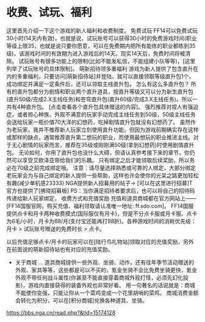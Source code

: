 # 收费、试玩、福利

这里首先介绍一下这个游戏的新人福利和收费制度。
免费试玩
FF14可以免费试玩30小时(14天内有效)，也就是说，试玩账号可以获得30小时的免费游戏时间(职业等级上限35，也就是说只要你愿意，可以在免费期内把所有能练的职业都练到35级)，该游戏时间的有效期为进入游戏后的14天。现实14天后，免费时间将被清除。
试玩账号有很多功能上的限制(比如不能发私信，不能组建小队等等)，[这里列举了试玩账号的具体限制]。
萌新招待领多重福利
游戏为新人提供了包含直升在内的多重福利，只要访问[萌新招待站]并登陆，就可以直接领取等级直升包1个，成功绑定并满足一定条件后，还可以领取主线直升包。
怎么有这么多直升包？
所有的直升包都分为剧情和职业两个直升道具，按直升等级又可以分为新生直升包(直升50级/完成2.X主线任务)和苍穹直升包(直升60级/完成3.X主线任务)。所以一共有4种直升包。
[点击查看各个直升包具体赠送的内容]。
强烈推荐对捏人有强迫症，或者担心种族、外观不满意的玩家手动完成主线任务到50级，50级主线任务会送给玩家一瓶价值70大洋的幻想药，吃掉剧情直升包就没有幻想药了。
虽然作为老玩家，我并不推荐新人玩家立刻使用直升功能。但因为游戏前期确实存在这样或那样的缺点，通常推荐直升第二想玩的职业，而使用最想玩的职业推进主线。对于无心剧情的玩家而言，推荐在35级或刚刚满50级(拿到幻想药)时使用剧情直升包。
无论如何，你用了直升包也没什么大碍，但请认真参考接下来的章节，你仍然可以享受艾欧泽亚带给我们的乐趣。
只有绑定之后才能领取后续奖励，所以务必在70级之前完成绑定哦。
注意：请尽量选择熟悉或可靠的人绑定，大部分绑定老玩家会为与自己绑定的新人提供一些帮助，这样也许会使你的光呆之路更加轻松有趣(减少单机感23333)
NGA提供新人招募用的帖子→ [可以在这里进行招募]T 官方也提供了[拂晓招募板]
PS：当你满足招待者要求后，也可以将自己的招待码传递给新人玩家绑定。
收费方式和充值奖励
充值和道具商城都在官方网站上——[FF14国服官网，购买充值、福利领取请认准唯一地址: ff.sdo.com]。
FF14国服提供点卡和月卡两种收费模式(国际服仅有月卡)，但是不分点卡服或月卡服。点卡为6毛/小时，月卡为88/月(支付宝还能再打98折)。各种游戏时间的消耗优先级：月卡 > 试玩账号赠送的免费时长 > 点卡。

以后充值足够点卡/月卡的玩家可以在[陆行鸟礼物站]领取对应的充值奖励，另外在前面说的萌新招待站也有对应的充值奖励。
+ 关于商城 ...
道具商城提供一些外观、坐骑、动作，还有往年季节活动赠送的外观、家具等等，这些都是可以不买的，氪金坐骑不会比免费坐骑更快，氪金外观不带任何战斗属性(你甚至不能直接穿着商城外观打怪，必须先幻化投影)，游戏内直接获得的装备外观也非常好看。
用一句著名的话说就是：商城不能使你变强，只能让你从一个菜鸡变成一个花里胡哨的菜鸡。
商城消费金额会转化为积分，可以在[积分商城]兑换各种道具、坐骑。

https://bbs.nga.cn/read.php?&tid=15174128
